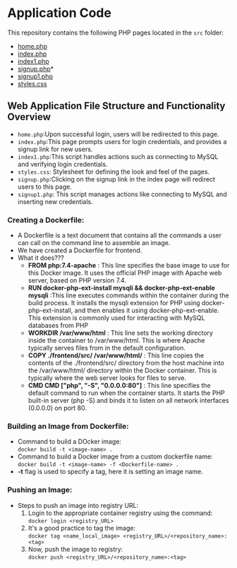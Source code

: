 # Application Code

This repository contains the following PHP pages located in the `src` folder:

- [home.php](src/home.php)
- [index.php](src/index.php)
- [index1.php](src/index1.php)
- [signup.php](src/signup.php)*
- [signup1.php](src/signup1.php)
- [styles.css](src/styles.css)

## Web Application File Structure and Functionality Overview

- `home.php`:Upon successful login, users will be redirected to this page.
- `index.php`:This page prompts users for login credentials, and provides a signup link for new users.
- `index1.php`:This script handles actions such as connecting to MySQL and verifying login credentials.
- `styles.css`: Stylesheet for defining the look and feel of the pages.
- `signup.php`:Clicking on the signup link in the index page will redirect users to this page.
- `signup1.php`: This script manages actions like connecting to MySQL and inserting new credentials.

### Creating a Dockerfile:  
- A Dockerfile is a text document that contains all the commands a user can call on the command line to assemble an image.  
- We have created a Dockerfile for frontend.  
- What it does???  
    - **FROM php:7.4-apache** : This line specifies the base image to use for this Docker image. It uses the official PHP image with Apache web server, based on PHP version 7.4. 
    - **RUN docker-php-ext-install mysqli && docker-php-ext-enable mysqli** :This line executes commands within the container during the build process. It installs the mysqli extension for PHP using docker-php-ext-install, and then enables it using docker-php-ext-enable. This extension is commonly used for interacting with MySQL databases from PHP
    - **WORKDIR /var/www/html** : This line sets the working directory inside the container to /var/www/html. This is where Apache typically serves files from in the default configuration.
    - **COPY ./frontend/src/ /var/www/html/** : This line copies the contents of the ./frontend/src/ directory from the host machine into the /var/www/html/ directory within the Docker container. This is typically where the web server looks for files to serve.
    - **CMD CMD ["php", "-S", "0.0.0.0:80"]** : This line specifies the default command to run when the container starts. It starts the PHP built-in server (php -S) and binds it to listen on all network interfaces (0.0.0.0) on port 80.

### Building an Image from Dockerfile:  
- Command to build a DOcker image:  
    `docker build -t <image-name> .`  
- Command to build a Docker image from a custom dockerfile name:  
    `docker build -t <image-name> -f <Dockerfile-name> .`  
- **-t** flag is used to specify a tag, here it is setting an image name.  

### Pushing an Image:  
- Steps to push an image into registry URL:  
    1. Login to the appropriate container registry using the command:  
        `docker login <registry_URL>`  
    2. It's a good practice to tag the image:  
        `docker tag <name_local_image> <registry_URL>/<repository_name>:<tag>`  
    3. Now, push the image to registry:  
        `docker push <registry_URL>/<repository_name>:<tag>` 
